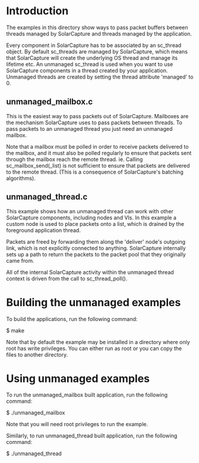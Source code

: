 Introduction
============

 The examples in this directory show ways to pass packet buffers between
 threads managed by SolarCapture and threads managed by the application.

 Every component in SolarCapture has to be associated by an sc_thread
 object.  By default sc_threads are managed by SolarCapture, which means
 that SolarCapture will create the underlying OS thread and manage its
 lifetime etc.  An unmanaged sc_thread is used when you want to use
 SolarCapture components in a thread created by your application.
 Unmanaged threads are created by setting the thread attribute 'managed' to
 0.


unmanaged_mailbox.c
-------------------

 This is the easiest way to pass packets out of SolarCapture.  Mailboxes
 are the mechanism SolarCapture uses to pass packets between threads.  To
 pass packets to an unmanaged thread you just need an unmanaged mailbox.

 Note that a mailbox must be polled in order to receive packets delivered
 to the mailbox, and it must also be polled regularly to ensure that
 packets sent through the mailbox reach the remote thread.  ie. Calling
 sc_mailbox_send(_list) is not sufficient to ensure that packets are
 delivered to the remote thread.  (This is a consequence of SolarCapture's
 batching algorithms).


unmanaged_thread.c
------------------

 This example shows how an unmanaged thread can work with other
 SolarCapture components, including nodes and VIs.  In this example a
 custom node is used to place packets onto a list, which is drained by the
 foreground application thread.

 Packets are freed by forwarding them along the 'deliver' node's outgoing
 link, which is not explicitly connected to anything.  SolarCapture
 internally sets up a path to return the packets to the packet pool that
 they originally came from.

 All of the internal SolarCapture activity within the unmanaged thread
 context is driven from the call to sc_thread_poll().


Building the unmanaged examples
========================================

 To build the applications, run the following command:

   $ make

 Note that by default the example may be installed in a directory
 where only root has write privileges.  You can either run as root or
 you can copy the files to another directory.


Using unmanaged examples
=========================

 To run the unmanaged_mailbox built application, run the following command:

 $ ./unmanaged_mailbox <intf>

 Note that you will need root privileges to run the example.

 Similarly, to run unmanaged_thread built application,
 run the following command:

 $ ./unmanaged_thread <intf>
